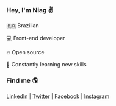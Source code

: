 ### Hey, I'm Niag :v:

:brazil: Brazilian

:computer: Front-end developer 

:fire: Open source

:rocket: Constantly learning new skills

### Find me :earth_americas:

[LinkedIn](https://www.linkedin.com/in/niagsouza/) | 
[Twitter](https://twitter.com/oniag_) | 
[Facebook](https://www.facebook.com/niag.souza) | 
[Instagram](https://www.instagram.com/oniag_/)
